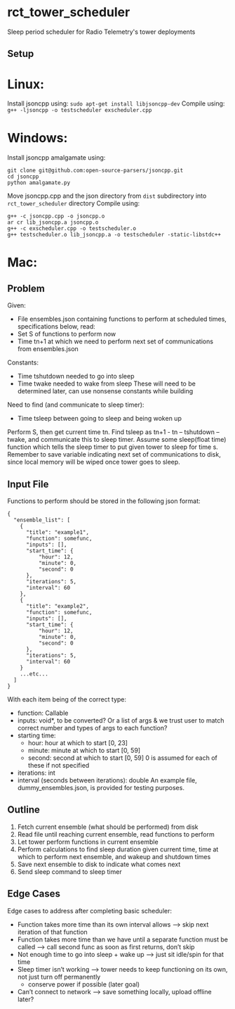 # rct_tower_scheduler
Sleep period scheduler for Radio Telemetry's tower deployments

## Setup
# Linux:
Install jsoncpp using:
`sudo apt-get install libjsoncpp-dev`
Compile using:
`g++ -ljsoncpp -o testscheduler exscheduler.cpp`
# Windows:
Install jsoncpp amalgamate using:
```
git clone git@github.com:open-source-parsers/jsoncpp.git
cd jsoncpp
python amalgamate.py
```
Move jsoncpp.cpp and the json directory from `dist` subdirectory into `rct_tower_scheduler` directory
Compile using:
```
g++ -c jsoncpp.cpp -o jsoncpp.o
ar cr lib_jsoncpp.a jsoncpp.o
g++ -c exscheduler.cpp -o testscheduler.o
g++ testscheduler.o lib_jsoncpp.a -o testscheduler -static-libstdc++
```
# Mac:

## Problem
Given:
-	File ensembles.json containing functions to perform at scheduled times, specifications below, read:
  -	Set S of functions to perform now
  -	Time tn+1 at which we need to perform next set of communications from ensembles.json

Constants:
-	Time tshutdown needed to go into sleep
-	Time twake needed to wake from sleep
These will need to be determined later, can use nonsense constants while building

Need to find (and communicate to sleep timer):
-	Time tsleep between going to sleep and being woken up

Perform S, then get current time tn.
Find tsleep as tn+1 - tn – tshutdown – twake, and communicate this to sleep timer.
Assume some sleep(float time) function which tells the sleep timer to put given tower to sleep for time s.
Remember to save variable indicating next set of communications to disk, since local memory will be wiped once tower goes to sleep.

## Input File
Functions to perform should be stored in the following json format:
```
{
  "ensemble_list": [
    {
      "title": "example1",
      "function": somefunc,
      "inputs": [],
      "start_time": {
          "hour": 12,
          "minute": 0,
          "second": 0
      },
      "iterations": 5,
      "interval": 60
    },
    {
      "title": "example2",
      "function": somefunc,
      "inputs": [],
      "start_time": {
          "hour": 12,
          "minute": 0,
          "second": 0
      },
      "iterations": 5,
      "interval": 60
    }
    ...etc...
  ]
}
```
With each item being of the correct type:
- function: Callable
- inputs: void*, to be converted? Or a list of args & we trust user to match correct number and types of args to each function?
- starting time:
  - hour: hour at which to start [0, 23]
  - minute: minute at which to start [0, 59]
  - second: second at which to start [0, 59]
  0 is assumed for each of these if not specified
- iterations: int
- interval (seconds between iterations): double
An example file, dummy_ensembles.json, is provided for testing purposes.

## Outline
1.	Fetch current ensemble (what should be performed) from disk
2.	Read file until reaching current ensemble, read functions to perform
3.	Let tower perform functions in current ensemble
4.	Perform calculations to find sleep duration given current time, time at which to perform next ensemble, and wakeup and shutdown times
5.	Save next ensemble to disk to indicate what comes next
6.	Send sleep command to sleep timer

## Edge Cases
Edge cases to address after completing basic scheduler:
- Function takes more time than its own interval allows --> skip next iteration of that function
- Function takes more time than we have until a separate function must be called --> call second func as soon as first returns, don’t skip
- Not enough time to go into sleep + wake up --> just sit idle/spin for that time
- Sleep timer isn’t working --> tower needs to keep functioning on its own, not just turn off permanently
  - conserve power if possible (later goal)
- Can’t connect to network --> save something locally, upload offline later?
